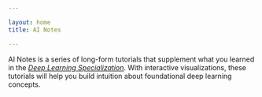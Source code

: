 ```yaml
---

layout: home
title: AI Notes

---
```


AI Notes is a series of long-form tutorials that supplement what you learned in the [*Deep Learning Specialization*](https://www.deeplearning.ai/courses/). With interactive visualizations, these tutorials will help you build intuition about foundational deep learning concepts.